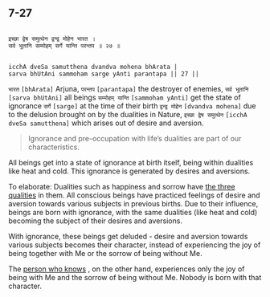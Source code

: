 ## 7-27


```shloka-sa

इच्छा द्वेष समुत्थेन द्वन्द्व मोहेन भारत ।
सर्व भूतानि सम्मोहम् सर्गे यान्ति परन्तप ॥ २७ ॥

```
```shloka-sa-hk

icchA dveSa samutthena dvandva mohena bhArata |
sarva bhUtAni sammoham sarge yAnti parantapa || 27 ||

```
`भारत` `[bhArata]` Arjuna, `परन्तप` `[parantapa]` the destroyer of enemies, `सर्व भूतानि` `[sarva bhUtAni]` all beings `सम्मोहम् यान्ति` `[sammoham yAnti]` get the state of ignorance `सर्गे` `[sarge]` at the time of their birth `द्वन्द्व मोहेन` `[dvandva mohena]` due to the delusion brought on by the dualities in Nature, `इच्छा द्वेष समुत्थेन` `[icchA dveSa samutthena]` which arises out of desire and aversion.


<a name='applnote_130'></a>
> Ignorance and pre-occupation with life’s dualities are part of our characteristics.



All beings get into a state of ignorance at birth itself, being within dualities like heat and cold. This ignorance is generated by desires and aversions. 

<a name='dvandva_dualities'></a>
To elaborate: Dualities such as happiness and sorrow have 
[the three qualities](2-45_to_2-46.md#satva_rajas_tamas)
 in them. All conscious beings have practiced feelings of desire and aversion towards various subjects in previous births. Due to their influence, beings are born with ignorance, with the same dualities (like heat and cold) becoming the subject of their desires and aversions. 

With ignorance, these beings get deluded - desire and aversion towards various subjects becomes their character, instead of experiencing the joy of being together with Me or the sorrow of being without Me. 

The 
[person who knows](7-16.md#jnAnI)
, on the other hand, experiences only the joy of being with Me and the sorrow of being without Me. Nobody is born with that character.


